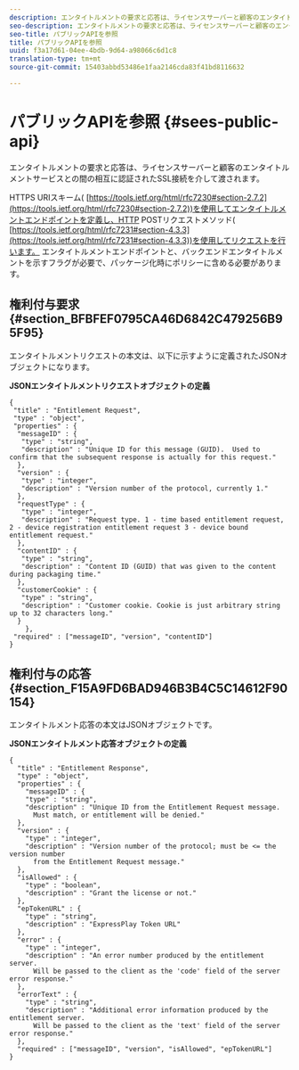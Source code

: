 ```yaml
---
description: エンタイトルメントの要求と応答は、ライセンスサーバーと顧客のエンタイトルメントサービスとの間の相互に認証されたSSL接続を介して渡されます。
seo-description: エンタイトルメントの要求と応答は、ライセンスサーバーと顧客のエンタイトルメントサービスとの間の相互に認証されたSSL接続を介して渡されます。
seo-title: パブリックAPIを参照
title: パブリックAPIを参照
uuid: f3a17d61-04ee-4bdb-9d64-a98066c6d1c8
translation-type: tm+mt
source-git-commit: 15403abbd53486e1faa2146cda83f41bd8116632

---
```



# パブリックAPIを参照 {#sees-public-api}

エンタイトルメントの要求と応答は、ライセンスサーバーと顧客のエンタイトルメントサービスとの間の相互に認証されたSSL接続を介して渡されます。

HTTPS URIスキーム( [https://tools.ietf.org/html/rfc7230#section-2.7.2](https://tools.ietf.org/html/rfc7230#section-2.7.2))を使用してエンタイトルメントエンドポイントを定義し、HTTP POSTリクエストメソッド( [https://tools.ietf.org/html/rfc7231#section-4.3.3](https://tools.ietf.org/html/rfc7231#section-4.3.3))を使用してリクエストを行います。 エンタイトルメントエンドポイントと、バックエンドエンタイトルメントを示すフラグが必要で、パッケージ化時にポリシーに含める必要があります。

## 権利付与要求 {#section_BFBFEF0795CA46D6842C479256B95F95}

エンタイトルメントリクエストの本文は、以下に示すように定義されたJSONオブジェクトになります。

**JSONエンタイトルメントリクエストオブジェクトの定義**

```
{ 
 "title" : "Entitlement Request", 
 "type" : "object", 
 "properties" : { 
  "messageID" : { 
   "type" : "string", 
   "description" : "Unique ID for this message (GUID).  Used to confirm that the subsequent response is actually for this request." 
  }, 
  "version" : { 
   "type" : "integer", 
   "description" : "Version number of the protocol, currently 1." 
  }, 
  "requestType" : { 
   "type" : "integer", 
   "description" : "Request type. 1 - time based entitlement request, 2 - device registration entitlement request 3 - device bound entitlement request." 
  }, 
  "contentID" : { 
   "type" : "string", 
   "description" : "Content ID (GUID) that was given to the content during packaging time." 
  }, 
  "customerCookie" : { 
   "type" : "string", 
   "description" : "Customer cookie. Cookie is just arbitrary string up to 32 characters long." 
  } 
    }, 
 "required" : ["messageID", "version", "contentID"] 
}
```

## 権利付与の応答 {#section_F15A9FD6BAD946B3B4C5C14612F90154}

エンタイトルメント応答の本文はJSONオブジェクトです。

**JSONエンタイトルメント応答オブジェクトの定義**

```
{ 
  "title" : "Entitlement Response", 
  "type" : "object", 
  "properties" : { 
    "messageID" : { 
    "type" : "string", 
    "description" : "Unique ID from the Entitlement Request message.   
      Must match, or entitlement will be denied." 
  }, 
  "version" : { 
    "type" : "integer", 
    "description" : "Version number of the protocol; must be <= the version number  
      from the Entitlement Request message." 
  }, 
  "isAllowed" : { 
    "type" : "boolean", 
    "description" : "Grant the license or not." 
  }, 
  "epTokenURL" : { 
    "type" : "string", 
    "description" : "ExpressPlay Token URL" 
  }, 
  "error" : { 
    "type" : "integer", 
    "description" : "An error number produced by the entitlement server.  
      Will be passed to the client as the 'code' field of the server error response." 
  }, 
  "errorText" : { 
    "type" : "string", 
    "description" : "Additional error information produced by the entitlement server.  
      Will be passed to the client as the 'text' field of the server error response." 
  }, 
  "required" : ["messageID", "version", "isAllowed", "epTokenURL"] 
}
```
